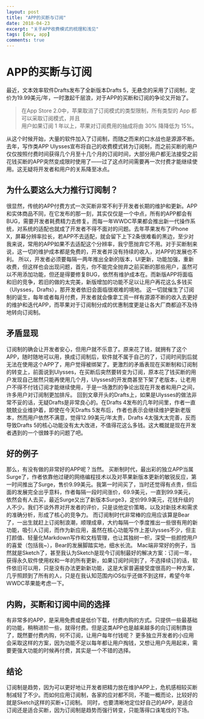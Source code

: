 ```yaml
---
layout: post
title: "APP的买断与订阅"
date: 2018-04-23
excerpt: "关于APP收费模式的梳理和浅见"
tags: [dev, app]
comments: true
---
```


# APP的买断与订阅

最近，文本效率软件Drafts发布了全新版本Drafts 5，无悬念的采用了订阅制，定价为19.99美元/年，一时激起千层浪，对于APP的买断和订阅的争论又开始了。

> 在App Store 2.0中，苹果取消了订阅模式的类型限制，所有类型的 App 都可以采取订阅模式，并且  
> 用户如果订阅 1 年以上，苹果对订阅费用的抽成将由 30% 降降低为 15%。  

从这个时候开始，大量的软件加入了订阅制，而随之而来的口水战也是源源不断。
去年，写作类APP Ulysses宣布将自己的收费模式转为订阅制，而之前买断的用户仅仅按照付费时间获得几个月至十几个月的订阅时间，大部分用户都无法接受之前花钱买断的APP突然变成限时使用了——过了这点时间需要再一次付费才能继续使用。这无疑将开发者和用户的关系降至冰点。

## 为什么要这么大力推行订阅制？
很显然，传统的APP付费方式一次买断非常不利于开发者长期的维护和更新。APP和实体商品不同，在它发布的那一刻，其实仅仅是一个中点，所有的APP都会有BUG，需要开发者耗费精力去修复。而每一年WWDC苹果都会推出新一代操作系统，对系统的适配也就成了开发者不得不面对的问题。去年苹果发布了iPhone X，屏幕分辨率拉长，若APP不去适配，就会留下上下2条很难看的黑边，至少对我来说，常用的APP如果不去适配这个分辨率，我宁愿抛弃它不用。对于买断制来说，这一切的维护成本都是免费的，开发者并没有持续的收入，对APP的发展也不利。
所以，开发者必须要每隔一两年推出全新的版本，UI更新，功能加强，重新收费，但这样也会出现问题，首先，你不能完全抛弃之前买断的那些用户，虽然可以不用添加功能，但还是得要修复BUG，依然有维护成本在。而新版APP将面临和旧的竞争，若旧的做的太完美，新版增加的功能不足以让用户再花这么多钱买（Ulysses，Drafts），那开发者依旧会面临很艰难的境地。
这一切就催生了订阅制的诞生，每年或者每月付费，开发者就会像拿工资一样有源源不断的收入去更好的维护和迭代APP，而苹果对于订阅制分成的优惠制度更是让各大厂商都迫不及待地转向订阅制。

## 矛盾显现
订阅制的确会让开发者安心，但用户就不乐意了。原来花了钱，就拥有了这个APP，随时随地可以用，换成订阅制后，软件就不属于自己的了，订阅时间到后就无法在使用这个APP了，用户觉得被绑架了。更激烈的矛盾表现在买断制和订阅制的转变上，前面说到Ulysses，在买断后突然要转变为订阅，原本花了钱买断的用户发现自己居然只能再使用几个月，Ulysses的开发商甚至下架了老版本，让老用户不得不付钱订阅才能继续使用，于是一场激烈的争论出现在开发者和用户之间，许多用户对订阅制更加排斥。
回到文章开头的Drafts上，如果是Ulysses的做法非常不妥的话，无疑Drafts是非常良心的。在Drafts 4发布的几年时间里，作者一直兢兢业业维护着，即使在今天Drafts 5发布后，作者也表示会继续维护更新老版本，然而用户依然不满意，觉得12.99美元/年太贵，Drafts 4太强大太完善，反而导致Drafts 5的核心功能没有太大改进，不值得花这么多钱。这大概就是现在开发者遇到的一个很棘手的问题了吧。

## 好的例子
那么，有没有做的非常好的APP呢？当然。
买断制时代，最出彩的独立APP当属Surge了，作者依靠他过硬的网络编程技术以及对苹果新版本更新的敏锐反应，第一时间推出了Surge，售价9.99美元。我第一时间买了，当时还觉得有点贵，但后面的发展完全出乎意料，作者每隔一段时间涨价，69.9美元，一直到99.9美元，依然会有人去买，最近Surge又出了新版本Surge3，定价99.9美元，花钱升级的人不少。我们不谈外界对开发者的评价，只是谈他定价策略，以及对新技术和需求的准确分析，形成了核心的竞争力。
而订阅制时代非常棒的应用应该算是Bear了，一出生就赶上订阅制浪潮，顺理成章，大约每隔一个季度推出一些很有用的新功能，吸引人订阅，而作为新应用，虽然在核心功能写作上差Ulysses不少，但主打颜值、轻量化Markdown写作和文档管理，也让其独树一帜，深受一些颜控用户的喜爱（包括我~），Bear的发展脚踏实地，细水长流。
Mac端非常好的例子，当然就是Sketch了，甚至我认为Sketch是现今订阅制最好的解决方案：订阅一年，获得永久软件使用权和一年的所有更新，如果订阅时间到了，不选择续订的话，软件依旧可以用，只是没有办法更新新功能，这是大家普遍接受度很高的一种方案，几乎照顾到了所有的人，只是在我认知范围内iOS似乎还做不到这样，希望今年WWDC苹果能考虑一下。

## 内购，买断和订阅中间的选择
有非常多的APP，是采用免费或是低价下载，付费内购的方式。只提供一些最基础的功能，稍稍进阶一些，就得付费。但是这类APP也是越来越多的向订阅制靠拢了，既然要付费内购，何不订阅，让用户每年付钱呢？
更多独立开发者的小应用会采取这样的方案，因为功能不足以每年都让用户掏钱，又想让用户先用起来，需要更强大功能的时候再付费，其实是一个不错的选择。

## 结论
订阅制是趋势，因为可以更好地让开发者把精力放在维护APP上，危机感相较买断制减轻了不少。而如何应用订阅制，各家的应对都不同，不能一概而论，比较好的就是Sketch这样的买断+订阅制。
同时，也要清晰地定位好自己的APP，是适合订阅还是适合买断，因为订阅制是趋势而强行转变，只能落得口诛笔伐的下场。



